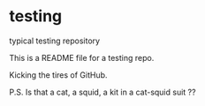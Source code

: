 # testing
typical testing repository

This is a README file for a testing repo.

Kicking the tires of GitHub.

P.S.  Is that a cat, a squid, a kit in a cat-squid suit ??

